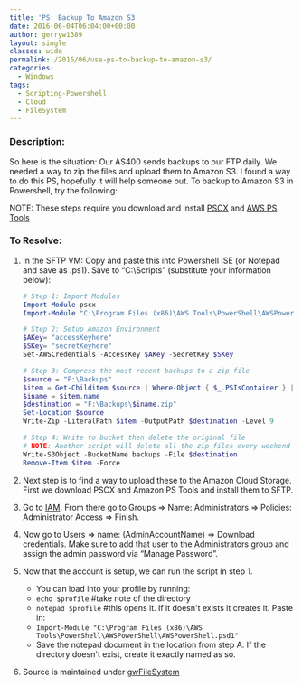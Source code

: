 ```yaml
---
title: 'PS: Backup To Amazon S3'
date: 2016-06-04T06:04:00+00:00
author: gerryw1389
layout: single
classes: wide
permalink: /2016/06/use-ps-to-backup-to-amazon-s3/
categories:
  - Windows
tags:
  - Scripting-Powershell
  - Cloud
  - FileSystem
---
```

<!--more-->

### Description:

So here is the situation: Our AS400 sends backups to our FTP daily. We needed a way to zip the files and upload them to Amazon S3. I found a way to do this PS, hopefully it will help someone out. To backup to Amazon S3 in Powershell, try the following:

NOTE: These steps require you download and install [PSCX](https://pscx.codeplex.com/) and [AWS PS Tools](https://aws.amazon.com/powershell/)

### To Resolve:

1. In the SFTP VM: Copy and paste this into Powershell ISE (or Notepad and save as .ps1). Save to &#8220;C:\Scripts&#8221; (substitute your information below):

   ```powershell
   # Step 1: Import Modules
   Import-Module pscx
   Import-Module "C:\Program Files (x86)\AWS Tools\PowerShell\AWSPowerShell\AWSPowerShell.psd1"

   # Step 2: Setup Amazon Environment
   $AKey= "accessKeyhere"
   $SKey= "secretKeyhere"
   Set-AWSCredentials -AccessKey $AKey -SecretKey $SKey

   # Step 3: Compress the most recent backups to a zip file
   $source = "F:\Backups"
   $item = Get-Childitem $source | Where-Object { $_.PSIsContainer } | Sort-Object CreationTime -Desc | Select-Object -First 1
   $iname = $item.name
   $destination = "F:\Backups\$iname.zip"
   Set-Location $source
   Write-Zip -LiteralPath $item -OutputPath $destination -Level 9

   # Step 4: Write to bucket then delete the original file
   # NOTE: Another script will delete all the zip files every weekend
   Write-S3Object -BucketName backups -File $destination
   Remove-Item $item -Force
   ```

2. Next step is to find a way to upload these to the Amazon Cloud Storage. First we download PSCX and Amazon PS Tools and install them to SFTP.

3. Go to [IAM](https://console.aws.amazon.com/iam/). From there go to Groups => Name: Administrators => Policies: Administrator Access => Finish.

4. Now go to Users => name: (AdminAccountName) => Download credentials. Make sure to add that user to the Administrators group and assign the admin password via &#8220;Manage Password&#8221;.

5. Now that the account is setup, we can run the script in step 1.

   - You can load into your profile by running:  
   - `echo $profile` #take note of the directory  
   - `notepad $profile` #this opens it. If it doesn't exists it creates it. Paste in:  
   - `Import-Module "C:\Program Files (x86)\AWS Tools\PowerShell\AWSPowerShell\AWSPowerShell.psd1"`  
   - Save the notepad document in the location from step A. If the directory doesn't exist, create it exactly named as so.

6. Source is maintained under [gwFileSystem](https://github.com/gerryw1389/powershell/blob/main/gwFilesystem/Public/Backup-ToAmazon.ps1)